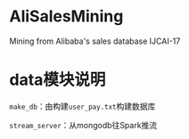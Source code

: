 # AliSalesMining
Mining from Alibaba's sales database IJCAI-17

# data模块说明
`make_db`：由构建`user_pay.txt`构建数据库

`stream_server`：从mongodb往Spark推流